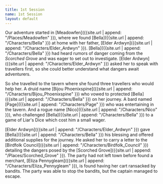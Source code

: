 ```yaml
---
title: 1st Session
name: 1st Session
layout: default
---
```


Our adventure started in [Meadowfen]({{site.url | append: "/Places/Meadowfen" }}), where we found [Bella]({{site.url | append: "/Characters/Bella" }}) at home with her father, [Elder Ardwyn]({{site.url | append: "/Characters/Elder_Ardwyn" }}). [Bella]({{site.url | append: "/Characters/Bella" }}) had heard rumors of danger coming from the *Scorched Grove* and was eager to set out to investigate. [Elder Ardwyn]({{site.url | append: "/Characters/Elder_Ardwyn" }}) asked her to speak with travellers first, so she could better understand what dangers await adventurers. 

So she travelled to the tavern where she found three travellers who would help her.  A druid name [Bijou Phoenixspine]({{site.url | append: "/Characters/Bijou_Phoenixspine" }}) who vowed to protected [Bella]({{site.url | append: "/Characters/Bella" }}) on her journey. A bard named [Page]({{site.url | append: "/Characters/Page" }}) who was entertaining in the tavern. And a rogue name [Nico]({{site.url | append: "/Characters/Nico" }}), who challenged [Bella]({{site.url | append: "/Characters/Bella" }}) to a game of Liar's Dice which cost him a small wager. 

[Elder Ardwyn]({{site.url | append: "/Characters/Elder_Ardwyn" }}) gave [Bella]({{site.url | append: "/Characters/Bella" }}) his blessing and offered additional supplies for the journey. He asked her to carry a letter to the [Birdfolk Council]({{site.url | append: "/Characters/Birdfolk_Council" }}) detailing the dangers posed by the [Scorched Grove]({{site.url | append: "/Places/Scorched_Grove" }}). The party had not left town before found a merchant, [Eliza Pennygleam]({{site.url | append: "/Characters/Eliza_Pennygleam" }}), is found having her cart ransacked by bandits.  The party was able to stop the bandits, but the captain managed to escape.
